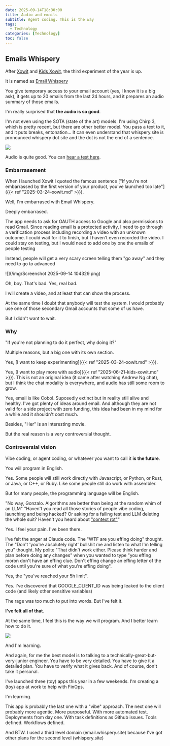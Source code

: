 ```yaml
---
date: 2025-09-14T18:30:00
title: Audio and emails
subtitle: Agent coding. This is the way
tags:
  - Technology
categories: [Technology]
toc: false
---
```


## Emails Whispery

After [Xowit](https://xowit.com) and [Kids Xowit](https://kids.xowit.com), the third experiment of the year is up.

It is named as [Email Whispery](https://email.whispery.site/)

You give temporary access to your email account (yes, I know it is a big ask), it gets up to 20 emails from the last 24 hours, and it prepares an audio summary of those emails.

I'm really surprised that **the audio is so good**.

I'm not even using the SOTA (state of the art) models. I'm using Chirp 3, which is pretty recent, but there are other better model. You pass a text to it, and it puts breaks, entonation... It can even understand that whispery.site is pronounced whispery dot site and the dot is not the end of a sentence.

![](/img/result-email-whispery.png)

Audio is quite good. You can [hear a test here](/summary-email.mp3).

### Embarrasement

When I launched Xowit I quoted the famous sentence ["If you're not embarrassed by the first version of your product, you've launched too late"]({{< ref "2025-03-24-xowit.md" >}}).

Well, I'm embarrased with Email Whispery.

Deeply embarrased.

The app needs to ask for OAUTH access to Google and also permissions to read Gmail. Since reading email is a protected activity, I need to go through a verification process including recording a video with an unknown outcome. I could wait for it to finish, but I haven't even recorded the video. I could stay on testing, but I would need to add one by one the emails of people testing

Instead, people will get a very scary screen telling them "go away" and they need to go to advanced

![](/img/Screenshot 2025-09-14 104329.png)

Oh, boy. That's bad. Yes, real bad.

I will create a video, and at least that can show the process.

At the same time I doubt that anybody will test the system. I would probably use one of those secondary Gmail accounts that some of us have.

But I didn't want to wait.

### Why

"If you're not planning to do it perfect, why doing it?"

Multiple reasons, but a big one with its own section.

Yes, [I want to keep experimenting]({{< ref "2025-03-24-xowit.md" >}}).

Yes, [I want to play more with audio]({{< ref "2025-06-21-kids-xowit.md" >}}). This is not an original idea (it came after watching Andrew Ng chat), but I think the chat modality is everywhere, and audio has still some room to grow.

Yes, email is like Cobol. Suposedly extinct but in reality still alive and healthy. I've got plenty of ideas around email. And although they are not valid for a side project with zero funding, this idea had been in my mind for a while and it shouldn't cost much.

Besides, "Her" is an interesting movie.

But the real reason is a very controversial thought.

### Controversial vision

Vibe coding, or agent coding, or whatever you want to call it **is the future**.

You wiil program in English.

Yes. Some people will still work directly with Javascript, or Python, or Rust, or Java, or C++, or Ruby. Like some people still do work with assembler.

But for many people, the programming language will be English.

"No way, Gonzalo. Algorithms are better than being at the random whim of an LLM"
"Haven't you read all those stories of people vibe coding, launching and being hacked? Or asking for a failing test and LLM deleting the whole suit? Haven't you heard about ["context rot"](https://x.com/simonw/status/1935478180443472340)"

Yes. I feel your pain. I've been there.

I've felt the anger at Claude code. The "WTF are you effing doing" thought. The "Don't 'you're absolutely right' bullshit me and listen to what I'm telling you" thought. My polite "That didn't work either. Please think harder and plan before doing any changes" when you wanted to type "you effing moron don't have an effing clue. Don't effing change an effing letter of the code until you're sure of what you're effing doing".

Yes, the "you've reached your 5h limit".

Yes. I've discovered that GOOGLE_CLIENT_ID was being leaked to the client code (and likely other sensitive variables)

The rage was too much to put into words. But I've felt it.

**I've felt all of that**.

At the same time, I feel this is the way we will program. And I better learn how to do it.

![](/img/this-is-the-way.png)

And I'm learning.

And again, for me the best model is to talking to a technically-great-but-very-junior engineer. You have to be very detailed. You have to give it a detailed plan. You have to verify what it gives back. And of course, don't take it personal.

I've launched three (toy) apps this year in a few weekends. I'm creating a (toy) app at work to help with FinOps.

I'm learning.

This app is probably the last one with a "vibe" approach. The next one will probably more agentic. More purposeful. With more automated test. Deployments from day one. With task definitions as Github issues. Tools defined. Workflows defined.

And BTW. I used a third level domain (email.whispery.site) because I've got other plans for the second level (whispery.site)
